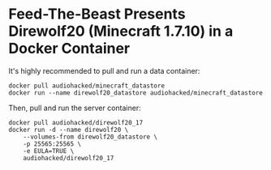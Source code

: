 # Feed-The-Beast Presents Direwolf20 (Minecraft 1.7.10) in a Docker Container
It's highly recommended to pull and run a data container:
```
docker pull audiohacked/minecraft_datastore
docker run --name direwolf20_datastore audiohacked/minecraft_datastore
```

Then, pull and run the server container:
```
docker pull audiohacked/direwolf20_17
docker run -d --name direwolf20 \
    --volumes-from direwolf20_datastore \
    -p 25565:25565 \
    -e EULA=TRUE \
    audiohacked/direwolf20_17
```
